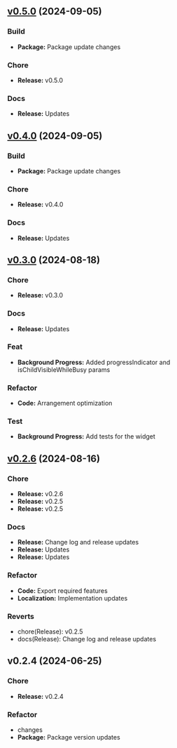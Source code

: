 
<a name="v0.5.0"></a>
## [v0.5.0](https://github.com/CeylonCodeLabs/ccl_packages/compare/v0.4.0...v0.5.0) (2024-09-05)

### Build

* **Package:** Package update changes

### Chore

* **Release:** v0.5.0

### Docs

* **Release:** Updates


<a name="v0.4.0"></a>
## [v0.4.0](https://github.com/CeylonCodeLabs/ccl_packages/compare/v0.3.0...v0.4.0) (2024-09-05)

### Build

* **Package:** Package update changes

### Chore

* **Release:** v0.4.0

### Docs

* **Release:** Updates


<a name="v0.3.0"></a>
## [v0.3.0](https://github.com/CeylonCodeLabs/ccl_packages/compare/v0.2.6...v0.3.0) (2024-08-18)

### Chore

* **Release:** v0.3.0

### Docs

* **Release:** Updates

### Feat

* **Background Progress:** Added progressIndicator and isChildVisibleWhileBusy params

### Refactor

* **Code:** Arrangement optimization

### Test

* **Background Progress:** Add tests for the widget


<a name="v0.2.6"></a>
## [v0.2.6](https://github.com/CeylonCodeLabs/ccl_packages/compare/v0.2.4...v0.2.6) (2024-08-16)

### Chore

* **Release:** v0.2.6
* **Release:** v0.2.5
* **Release:** v0.2.5

### Docs

* **Release:** Change log and release updates
* **Release:** Updates
* **Release:** Updates

### Refactor

* **Code:** Export required features
* **Localization:** Implementation updates

### Reverts

* chore(Release): v0.2.5
* docs(Release): Change log and release updates


<a name="v0.2.4"></a>
## v0.2.4 (2024-06-25)

### Chore

* **Release:** v0.2.4

### Refactor

* changes
* **Package:** Package version updates

